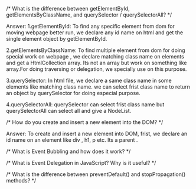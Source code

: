 
/* What is the difference between getElementById, getElementsByClassName, and querySelector / querySelectorAll? */

Answer: 
1.getElementById: To find any specific element from dom for moving webpage better run, we declare any id name on html and get the single element object by getElementById.

2.getElementsByClassName: To find multiple element from dom for doing special work on webpage , we declare matching class name on elements  and get a HtmlCollection array. Its not an array but work on something like array.For doing traversing or delegation, we specially use on this purpose.

3.querySelector: In html file, we declare a same class name in some elements like matching class name. we can select frist class name to return an object by querySelector for doing especial purpose.

4.querySelectorAll: querySelector can select frist class name but querySelectorAll can select all and give a NodeList.



/* How do you create and insert a new element into the DOM? 
*/

Answer: To create and insert a new element into DOM,
frist, we declare an id name on an element like div , h1, p etc. Its a parent .



/* What is Event Bubbling and how does it work? */

/* What is Event Delegation in JavaScript? Why is it useful? */

/* What is the difference between preventDefault() and stopPropagation() methods? */